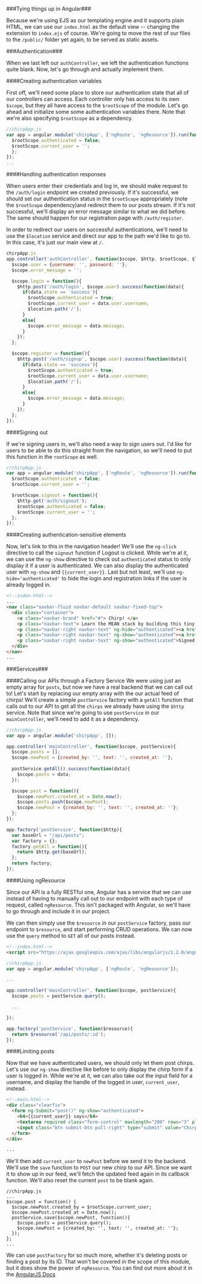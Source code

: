 ###Tying things up in Angular###

Because we're using EJS as our templating engine and it supports plain HTML, we can use our `index.html` as the default view -- changing the extension to `index.ejs` of course. We're going to move the rest of our files to the `/public/` folder yet again, to be served as static assets.

###Authentication###

When we last left our `authController`, we left the authentication functions quite blank. Now, let's go through and actually implement them.

####Creating authentication variables

First off, we'll need some place to store our authentication state that all of our controllers can access. Each controller only has access to its own `$scope`, but they all have access to the `$rootScope` of the module. Let's go ahead and initialize some some authentication variables there. Note that we're also specifying `$rootScope` as a dependency.

```javascript
//chirpApp.js
var app = angular.module('chirpApp', ['ngRoute', 'ngResource']).run(function($rootScope) {
  $rootScope.authenticated = false;
  $rootScope.current_user = '';
  };
});
...
```

####Handling authentication responses

When users enter their credentials and log in, we should make request to the `/auth/login` endpoint we created previously. If it's successful, we should set our authentication status in the `$rootScope` appropriately (note the `$rootScope` dependency)and redirect them to our posts stream. If it's not successful, we'll display an error message similar to what we did before. The same should happen for our registration page with `/auth/register`.

In order to redirect our users on successful authentications, we'll need to use the `$location` service and direct our app to the path we'd like to go to. In this case, it's just our main view at `/`.

```javascript
chirpApp.js
app.controller('authController', function($scope, $http, $rootScope, $location){
  $scope.user = {username: '', password: ''};
  $scope.error_message = '';

  $scope.login = function(){
    $http.post('/auth/login', $scope.user).success(function(data){
      if(data.state == 'success'){
        $rootScope.authenticated = true;
        $rootScope.current_user = data.user.username;
        $location.path('/');
      }
      else{
        $scope.error_message = data.message;
      }
    });
  };

  $scope.register = function(){
    $http.post('/auth/signup', $scope.user).success(function(data){
      if(data.state == 'success'){
        $rootScope.authenticated = true;
        $rootScope.current_user = data.user.username;
        $location.path('/');
      }
      else{
        $scope.error_message = data.message;
      }
    });
  };
});
```
####Signing out

If we're signing users in, we'll also need a way to sign users out. I'd like for users to be able to do this straight from the navigation, so we'll need to put this function in the `rootScope` as well. 

```javascript
//chirpApp.js
var app = angular.module('chirpApp', ['ngRoute', 'ngResource']).run(function($http, $rootScope) {
  $rootScope.authenticated = false;
  $rootScope.current_user = '';

  $rootScope.signout = function(){
    $http.get('auth/signout');
    $rootScope.authenticated = false;
    $rootScope.current_user = '';
  };
});
```

####Creating authentication-sensitive elements

Now, let's link to this in the navigation header! We'll use the `ng-click` directive to call the `signout` function if Logout is clicked. While we're at it, we can use the `ng-show` directive to check out `authenticated` status to only display it if a user is authenticated. We can also display the authenticated user with `ng-show` and `{{current_user}}`. Last but not least, we'll use `ng-hide='authenticated'` to hide the login and registration links if the user is already logged in.

```html
<!--index.html-->
...
<nav class="navbar-fluid navbar-default navbar-fixed-top">
  <div class="container">
    <a class="navbar-brand" href="#"> Chirp! </a>
    <p class="navbar-text"> Learn the MEAN stack by building this tiny app</p>
    <p class="navbar-right navbar-text" ng-hide="authenticated"><a href="#/login">Login</a> or <a href="#/signup">Register</a></p>
    <p class="navbar-right navbar-text" ng-show="authenticated"><a href="#" ng-click="signout()">Logout</a></p>
    <p class="navbar-right navbar-text" ng-show="authenticated">Signed in as {{current_user}}</p>
  </div>
</nav>
...
```


###Services###

####Calling our APIs through a Factory Service
We were using just an empty array for `posts`, but now we have a real backend that we can call out to! Let's start by replacing our empty array with the our actual feed of chirps! We'll create a simple `postService` factory with a `getAll` function that calls out to our API to get all the `chirps` we already have using the `$http` service. Note that since we're going to use `postService` in our `mainController`, we'll need to add it as a dependency. 

```javascript
//chirpApp.js
var app = angular.module('chirpApp', []);

app.controller('mainController', function($scope, postService){
  $scope.posts = [];
  $scope.newPost = {created_by: '', text: '', created_at: ''};
  
  postService.getAll().success(function(data){
    $scope.posts = data;
  });

  $scope.post = function(){
    $scope.newPost.created_at = Date.now();
    $scope.posts.push($scope.newPost);
    $scope.newPost = {created_by: '', text: '', created_at: ''};
  };
});

app.factory('postService', function($http){
  var baseUrl = "/api/posts";
  var factory = {};
  factory.getAll = function(){
    return $http.get(baseUrl);
  };
  return factory;
});
```

####Using ngResource

Since our API is a fully RESTful one, Angular has a service that we can use instead of having to manually call out to our endpoint with each type of request, called `ngResource`. This isn't packaged with Angular, so we'll have to go through and  include it in our project.

We can then simply use the `$resource` in our `postService` factory, pass our endpoint to `$resource`, and start performing CRUD operations. We can now use the `query` method to `GET` all of our posts instead. 

```html
<!--index.html-->
<script src="https://ajax.googleapis.com/ajax/libs/angularjs/1.2.0/angular-resource.js"></script>
```

```javascript
//chirpApp.js
var app = angular.module('chirpApp', ['ngRoute', 'ngResource']);

...

app.controller('mainController', function($scope, postService){
  $scope.posts = postService.query();

  ...

});

app.factory('postService', function($resource){
  return $resource('/api/posts/:id');
});
```

####Limiting posts

Now that we have authenticated users, we should only let them post chirps. Let's use our `ng-show` directive like before to only display the chirp form if a user is logged in. While we're at it, we can also take out the input field for a username, and display the handle of the logged in user, `current_user`, instead.

```html
<!--main.html-->
<div class="clearfix">
  <form ng-Submit="post()" ng-show="authenticated">
    <h4>{{current_user}} says</h4>
    <textarea required class="form-control" maxlength="200" rows="3" placeholder="Say something" ng-model="newPost.text"></textarea>
    <input class="btn submit-btn pull-right" type="submit" value="Chirp!" />
  </form>
</div>

...

```

We'll then add `current_user` to `newPost` before we send it to the backend. We'll use the `save` function to `POST` our new chirp to our API. Since we want it to show up in our feed, we'll fetch the updated feed again in its callback function. We'll also reset the current `post` to be blank again. 

```
//chirpApp.js
...
$scope.post = function() {
  $scope.newPost.created_by = $rootScope.current_user;
  $scope.newPost.created_at = Date.now();
  postService.save($scope.newPost, function(){
    $scope.posts = postService.query();
    $scope.newPost = {created_by: '', text: '', created_at: ''};
  });
};
...
```
We can use `postFactory` for so much more, whether it's deleting posts or finding a post by its ID. That won't be covered in the scope of this module, but it does show the power of `ngResource`. You can find out more about it in the [AngularJS Docs](https://docs.angularjs.org/api/ngResource)